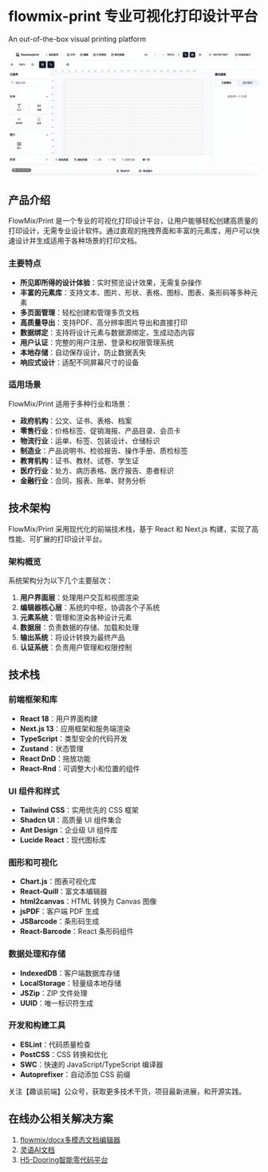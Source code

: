 # flowmix-print 专业可视化打印设计平台
An out-of-the-box visual printing platform

![](./flowmix-print.gif)

## 产品介绍

FlowMix/Print 是一个专业的可视化打印设计平台，让用户能够轻松创建高质量的打印设计，无需专业设计软件。通过直观的拖拽界面和丰富的元素库，用户可以快速设计并生成适用于各种场景的打印文档。

### 主要特点

- **所见即所得的设计体验**：实时预览设计效果，无需复杂操作
- **丰富的元素库**：支持文本、图片、形状、表格、图标、图表、条形码等多种元素
- **多页面管理**：轻松创建和管理多页文档
- **高质量导出**：支持PDF、高分辨率图片导出和直接打印
- **数据绑定**：支持将设计元素与数据源绑定，生成动态内容
- **用户认证**：完整的用户注册、登录和权限管理系统
- **本地存储**：自动保存设计，防止数据丢失
- **响应式设计**：适配不同屏幕尺寸的设备

### 适用场景

FlowMix/Print 适用于多种行业和场景：

- **政府机构**：公文、证书、表格、档案
- **零售行业**：价格标签、促销海报、产品目录、会员卡
- **物流行业**：运单、标签、包装设计、仓储标识
- **制造业**：产品说明书、检验报告、操作手册、质检标签
- **教育机构**：证书、教材、试卷、学生证
- **医疗行业**：处方、病历表格、医疗报告、患者标识
- **金融行业**：合同、报表、账单、财务分析

## 技术架构

FlowMix/Print 采用现代化的前端技术栈，基于 React 和 Next.js 构建，实现了高性能、可扩展的打印设计平台。

### 架构概览

系统架构分为以下几个主要层次：

1. **用户界面层**：处理用户交互和视图渲染
2. **编辑器核心层**：系统的中枢，协调各个子系统
3. **元素系统**：管理和渲染各种设计元素
4. **数据层**：负责数据的存储、加载和处理
5. **输出系统**：将设计转换为最终产品
6. **认证系统**：负责用户管理和权限控制

## 技术栈

### 前端框架和库

- **React 18**：用户界面构建
- **Next.js 13**：应用框架和服务端渲染
- **TypeScript**：类型安全的代码开发
- **Zustand**：状态管理
- **React DnD**：拖放功能
- **React-Rnd**：可调整大小和位置的组件

### UI 组件和样式

- **Tailwind CSS**：实用优先的 CSS 框架
- **Shadcn UI**：高质量 UI 组件集合
- **Ant Design**：企业级 UI 组件库
- **Lucide React**：现代图标库

### 图形和可视化

- **Chart.js**：图表可视化库
- **React-Quill**：富文本编辑器
- **html2canvas**：HTML 转换为 Canvas 图像
- **jsPDF**：客户端 PDF 生成
- **JSBarcode**：条形码生成
- **React-Barcode**：React 条形码组件

### 数据处理和存储

- **IndexedDB**：客户端数据库存储
- **LocalStorage**：轻量级本地存储
- **JSZip**：ZIP 文件处理
- **UUID**：唯一标识符生成

### 开发和构建工具

- **ESLint**：代码质量检查
- **PostCSS**：CSS 转换和优化
- **SWC**：快速的 JavaScript/TypeScript 编译器
- **Autoprefixer**：自动添加 CSS 前缀

关注【趣谈前端】公众号，获取更多技术干货，项目最新进展，和开源实践。

## 在线办公相关解决方案

1. [flowmix/docx多模态文档编辑器](https://flowmix.turntip.cn)
2. [灵语AI文档](https://mindlink.turntip.cn)
3. [H5-Dooring智能零代码平台](https://github.com/MrXujiang/h5-Dooring)


